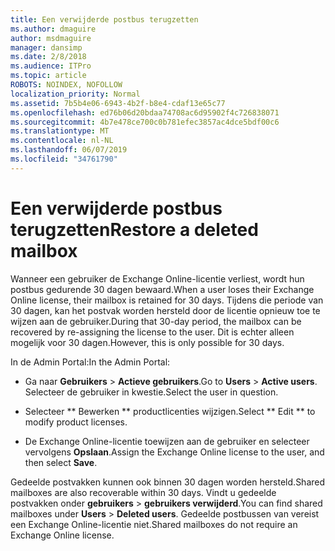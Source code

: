 ```yaml
---
title: Een verwijderde postbus terugzetten
ms.author: dmaguire
author: msdmaguire
manager: dansimp
ms.date: 2/8/2018
ms.audience: ITPro
ms.topic: article
ROBOTS: NOINDEX, NOFOLLOW
localization_priority: Normal
ms.assetid: 7b5b4e06-6943-4b2f-b8e4-cdaf13e65c77
ms.openlocfilehash: ed76b06d20bdaa74708ac6d95902f4c726838071
ms.sourcegitcommit: 4b7e478ce700c0b781efec3857ac4dce5bdf00c6
ms.translationtype: MT
ms.contentlocale: nl-NL
ms.lasthandoff: 06/07/2019
ms.locfileid: "34761790"
---
```

# <a name="restore-a-deleted-mailbox"></a><span data-ttu-id="eb383-102">Een verwijderde postbus terugzetten</span><span class="sxs-lookup"><span data-stu-id="eb383-102">Restore a deleted mailbox</span></span>

<span data-ttu-id="eb383-103">Wanneer een gebruiker de Exchange Online-licentie verliest, wordt hun postbus gedurende 30 dagen bewaard.</span><span class="sxs-lookup"><span data-stu-id="eb383-103">When a user loses their Exchange Online license, their mailbox is retained for 30 days.</span></span> <span data-ttu-id="eb383-104">Tijdens die periode van 30 dagen, kan het postvak worden hersteld door de licentie opnieuw toe te wijzen aan de gebruiker.</span><span class="sxs-lookup"><span data-stu-id="eb383-104">During that 30-day period, the mailbox can be recovered by re-assigning the license to the user.</span></span> <span data-ttu-id="eb383-105">Dit is echter alleen mogelijk voor 30 dagen.</span><span class="sxs-lookup"><span data-stu-id="eb383-105">However, this is only possible for 30 days.</span></span>
  
<span data-ttu-id="eb383-106">In de Admin Portal:</span><span class="sxs-lookup"><span data-stu-id="eb383-106">In the Admin Portal:</span></span>
  
- <span data-ttu-id="eb383-107">Ga naar **Gebruikers** \> **Actieve gebruikers**.</span><span class="sxs-lookup"><span data-stu-id="eb383-107">Go to **Users** \> **Active users**.</span></span> <span data-ttu-id="eb383-108">Selecteer de gebruiker in kwestie.</span><span class="sxs-lookup"><span data-stu-id="eb383-108">Select the user in question.</span></span>
    
- <span data-ttu-id="eb383-109">Selecteer \*\* Bewerken \*\* productlicenties wijzigen.</span><span class="sxs-lookup"><span data-stu-id="eb383-109">Select \*\* Edit \*\* to modify product licenses.</span></span> 
    
- <span data-ttu-id="eb383-110">De Exchange Online-licentie toewijzen aan de gebruiker en selecteer vervolgens **Opslaan**.</span><span class="sxs-lookup"><span data-stu-id="eb383-110">Assign the Exchange Online license to the user, and then select **Save**.</span></span>
    
<span data-ttu-id="eb383-111">Gedeelde postvakken kunnen ook binnen 30 dagen worden hersteld.</span><span class="sxs-lookup"><span data-stu-id="eb383-111">Shared mailboxes are also recoverable within 30 days.</span></span> <span data-ttu-id="eb383-112">Vindt u gedeelde postvakken onder **gebruikers** \> **gebruikers verwijderd**.</span><span class="sxs-lookup"><span data-stu-id="eb383-112">You can find shared mailboxes under **Users** \> **Deleted users**.</span></span> <span data-ttu-id="eb383-113">Gedeelde postbussen van vereist een Exchange Online-licentie niet.</span><span class="sxs-lookup"><span data-stu-id="eb383-113">Shared mailboxes do not require an Exchange Online license.</span></span>
  

